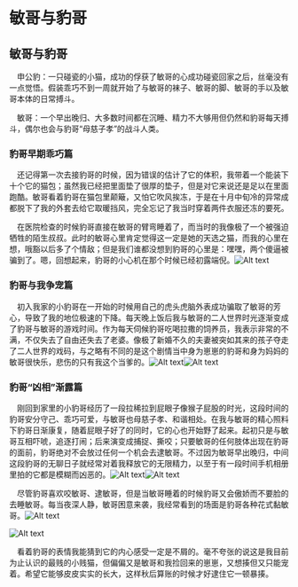 # 敏哥与豹哥


<!--more-->

## 敏哥与豹哥

&emsp;申公豹：一只碰瓷的小猫，成功的俘获了敏哥的心成功碰瓷回家之后，丝毫没有一点觉悟。假装乖巧不到一周就开始了与敏哥的袜子、敏哥的脚、敏哥的手以及敏哥本体的日常搏斗。  

&emsp;敏哥：一个早出晚归、大多数时间都在沉睡、精力不大够用但仍然和豹哥每天搏斗，偶尔也会与豹哥“母慈子孝”的战斗人类。

### 豹哥早期乖巧篇

&emsp;还记得第一次去接豹哥的时候，因为错误的估计了它的体积，我带着一个能装下十个它的猫包；虽然我已经把里面垫了很厚的垫子，但是对它来说还是足以在里面跑酷。敏哥看着豹哥在猫包里颠簸，又怕它吹风挨冻，于是在十月中旬冷的异常成都脱下了我的外套去给它取暖挡风，完全忘记了我当时穿着两件衣服还冻的要死。

&emsp;在医院检查的时候豹哥直接在敏哥的臂弯睡着了，而当时的我像极了一个被强迫牺牲的陌生叔叔。此时的敏哥心里肯定觉得这一定是她的天选之猫，而我的心里在想，哦豁以后多了个情敌；但是我们谁都没想到豹哥的心里是：嘿嘿，两个傻逼被骗到了。嗯，回想起来，豹哥的小心机在那个时候已经初露端倪。![Alt text](https://cdn.jsdelivr.net/gh/liusoon/images/78F85278-8C0B-486F-B5F0-93366C0C4A70.jpeg "黏着敏哥的心机小豹哥")

### 豹哥与我争宠篇

&emsp;初入我家的小豹哥在一开始的时候用自己的虎头虎脑外表成功骗取了敏哥的芳心，导致了我的地位极速的下降。每天晚上饭后我与敏哥的二人世界时光逐渐变成了豹哥与敏哥的游戏时间。作为每天伺候豹哥吃喝拉撒的饲养员，我表示非常的不满，不仅失去了自由还失去了老婆。像极了新婚不久的夫妻被突如其来的孩子夺走了二人世界的戏码，与之略有不同的是这个剧情当中身为崽崽的豹哥和身为妈妈的敏哥很快乐，悲伤的只有我这个当爹的。![Alt text](https://cdn.jsdelivr.net/gh/liusoon/images/2441605904100_.pic.jpg "与敏哥嬉闹的豹哥")![Alt text](https://cdn.jsdelivr.net/gh/liusoon/images/image-20201122044348623.png "与爹争宠的小豹哥") 

###  豹哥“凶相”渐露篇  

&emsp;刚回到家里的小豹哥经历了一段拉稀拉到屁眼子像猴子屁股的时光，这段时间的豹哥安分守己、乖巧可爱，与敏哥也母慈子孝、和谐相处。在我与敏哥的精心照料下豹哥日渐康复，随着屁眼子好了的同时，它的心也开始野了起来。起初只是与敏哥互相吓唬，追逐打闹；后来演变成捕捉、撕咬；只要敏哥的任何肢体出现在豹哥的面前，豹哥绝对不会放过任何一个机会去逮敏哥。不过因为敏哥早出晚归，中间这段豹哥的无聊日子就经常对着我释放它的无限精力，以至于有一段时间手机相册里拍的它都是模糊而凶恶的。![Alt text](https://cdn.jsdelivr.net/gh/liusoon/images/image-20201122045033111.png "旋转的豹哥")![Alt text](https://cdn.jsdelivr.net/gh/liusoon/images/image-20201122045138279.png "咬人的豹哥")

&emsp;尽管豹哥喜欢咬敏哥、逮敏哥，但是当敏哥睡着的时候豹哥又会傲娇而不要脸的去睡敏哥。每当夜深人静，敏哥困意来袭，我经常看到的场面是豹哥各种花式黏敏哥。![Alt text](https://cdn.jsdelivr.net/gh/liusoon/images/image-20201122045704600.png "霸占我床位且不要脸的豹哥")

![Alt text](https://cdn.jsdelivr.net/gh/liusoon/images/image-20201122045527925.png "来自豹哥的不屑")

&emsp;看着豹哥的表情我能猜到它的内心感受一定是不屑的。毫不夸张的说这是我目前为止认识的最贱的小贱猫，但偏偏又是敏哥和我捡回来的崽崽，又想揍但又只能宠着。希望它能够皮皮实实的长大，这样秋后算账的时候才好逮住它一顿暴揍。


